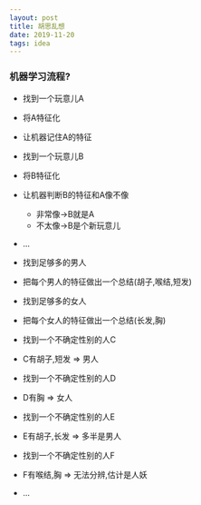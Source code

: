 ```yaml
---
layout: post
title: 胡思乱想
date: 2019-11-20
tags: idea
---
```

### 机器学习流程?
- 找到一个玩意儿A
- 将A特征化
- 让机器记住A的特征
- 找到一个玩意儿B
- 将B特征化
- 让机器判断B的特征和A像不像
    - 非常像->B就是A
    - 不太像->B是个新玩意儿
- ...

- 找到足够多的男人
- 把每个男人的特征做出一个总结(胡子,喉结,短发)
- 找到足够多的女人
- 把每个女人的特征做出一个总结(长发,胸)
- 找到一个不确定性别的人C
- C有胡子,短发 => 男人
- 找到一个不确定性别的人D
- D有胸 => 女人
- 找到一个不确定性别的人E
- E有胡子,长发 => 多半是男人
- 找到一个不确定性别的人F
- F有喉结,胸 => 无法分辨,估计是人妖
- ...
